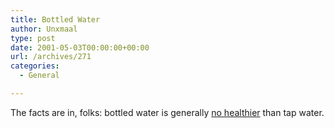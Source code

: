 ```yaml
---
title: Bottled Water
author: Unxmaal
type: post
date: 2001-05-03T00:00:00+00:00
url: /archives/271
categories:
  - General

---
```

The facts are in, folks: bottled water is generally <A HREF="http://news.bbc.co.uk/hi/english/world/europe/newsid_1309000/1309841.stm">no healthier</A> than tap water.
